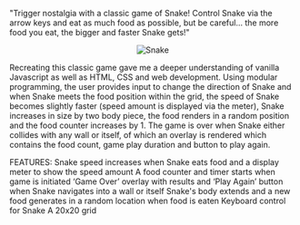 "Trigger nostalgia with a classic game of Snake! Control Snake via the arrow keys and eat as much food as possible, but be careful… the more food you eat, the bigger and faster Snake gets!"

<p align="center">
  <img src="https://user-images.githubusercontent.com/61547524/132868776-1029cb52-0340-432a-be47-47c19c7e38a4.gif" alt="Snake"/>
</p>

Recreating this classic game gave me a deeper understanding of vanilla Javascript as well as HTML, CSS and web development.
Using modular programming, the user provides input to change the direction of Snake and when Snake meets the food position within the grid, the speed of Snake becomes slightly faster (speed amount is displayed via the meter), Snake increases in size by two body piece, the food renders in a random position and the food counter increases by 1. The game is over when Snake either collides with any wall or itself, of which an overlay is rendered which contains the food count, game play duration and button to play again.

FEATURES:
Snake speed increases when Snake eats food and a display meter to show the speed amount
A food counter and timer starts when game is initiated
‘Game Over’ overlay with results and ‘Play Again’ button when Snake navigates into a wall or itself
Snake's body extends and a new food generates in a random location when food is eaten
Keyboard control for Snake
A 20x20 grid
